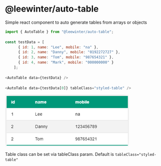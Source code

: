 # @leewinter/auto-table

Simple react component to auto generate tables from arrays or objects

```javascript
import { AutoTable } from "@leewinter/auto-table";

const testData = [
      { id: 1, name: "Lee", mobile: "na" },
      { id: 2, name: "Danny", mobile: "0192272727" },
      { id: 3, name: "Tom", mobile: "987654321" },
      { id: 4, name: "Mark", mobile: "000000000" }
    ];

<AutoTable data={testData} />

<AutoTable data={testData[0]} tableClass="styled-table" />
```

![example](./docs/images/basic-example.png)

Table class can be set via tableClass param. Default is `tableClass="styled-table"`
